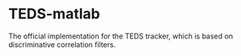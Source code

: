 # TEDS-matlab
The official implementation for the TEDS tracker, which is based on discriminative correlation filters.

